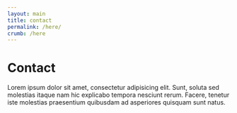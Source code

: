 ```yaml
---
layout: main
title: contact
permalink: /here/
crumb: /here
---
```


# Contact

Lorem ipsum dolor sit amet, consectetur adipisicing elit. Sunt, soluta sed molestias itaque nam hic explicabo tempora nesciunt rerum. Facere, tenetur iste molestias praesentium quibusdam ad asperiores quisquam sunt natus.